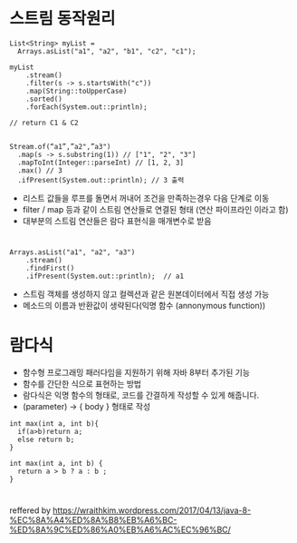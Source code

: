 # 스트림 동작원리
  ```
  List<String> myList =
    Arrays.asList("a1", "a2", "b1", "c2", "c1");
 
  myList
      .stream()
      .filter(s -> s.startsWith("c"))
      .map(String::toUpperCase)
      .sorted()
      .forEach(System.out::println);

  // return C1 & C2
  
  
  Stream.of(“a1”,”a2",”a3")
    .map(s -> s.substring(1)) // ["1", "2", "3"]
    .mapToInt(Integer::parseInt) // [1, 2, 3]
    .max() // 3
    .ifPresent(System.out::println); // 3 출력
  ```
  - 리스트 값들을 루프를 돌면서 꺼내어 조건을 만족하는경우 다음 단계로 이동
  - filter /  map 등과 같이 스트림 연산들로 연결된 형태 (연산 파이프라인 이라고 함)
  - 대부분의 스트림 연산들은 람다 표현식을 매개변수로 받음  
#  
#
  ```
  Arrays.asList("a1", "a2", "a3")
      .stream()
      .findFirst()
      .ifPresent(System.out::println);  // a1
  ``` 
  - 스트림 객체를 생성하지 않고 컬렉션과 같은 원본데이터에서 직접 생성 가능
  - 메소드의 이름과 반환값이 생략된다(익명 함수 (annonymous function))

# 람다식
  - 함수형 프로그래밍 패러다임을 지원하기 위해 자바 8부터 추가된 기능
  - 함수를 간단한 식으로 표현하는 방법
  - 람다식은 익명 함수의 형태로, 코드를 간결하게 작성할 수 있게 해줍니다.
  - (parameter) -> { body } 형태로 작성
  ```
  int max(int a, int b){
    if(a>b)return a;
    else return b;
  }
  
  int max(int a, int b) {
  	return a > b ? a : b ;
  }
  ``` 
 
 
  #  
  #  
  #  
  reffered by https://wraithkim.wordpress.com/2017/04/13/java-8-%EC%8A%A4%ED%8A%B8%EB%A6%BC-%ED%8A%9C%ED%86%A0%EB%A6%AC%EC%96%BC/
